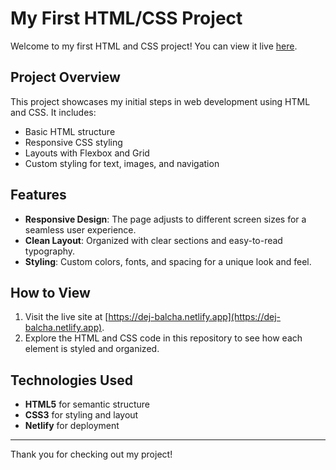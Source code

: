 # My First HTML/CSS Project

Welcome to my first HTML and CSS project! You can view it live [here](https://dej-balcha.netlify.app).

## Project Overview

This project showcases my initial steps in web development using HTML and CSS. It includes:
- Basic HTML structure
- Responsive CSS styling
- Layouts with Flexbox and Grid
- Custom styling for text, images, and navigation

## Features

- **Responsive Design**: The page adjusts to different screen sizes for a seamless user experience.
- **Clean Layout**: Organized with clear sections and easy-to-read typography.
- **Styling**: Custom colors, fonts, and spacing for a unique look and feel.

## How to View

1. Visit the live site at [https://dej-balcha.netlify.app](https://dej-balcha.netlify.app).
2. Explore the HTML and CSS code in this repository to see how each element is styled and organized.

## Technologies Used

- **HTML5** for semantic structure
- **CSS3** for styling and layout
- **Netlify** for deployment

---

Thank you for checking out my project!
